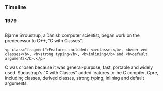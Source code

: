 <h3>Timeline</h3>

<h3>1979</h3>

<div>
	<div>
		<img data-src="../images/bjarne_straustroup.jpg">
	</div>
	<p>Bjarne Stroustrup, a Danish computer scientist, began work on the predecessor to C++, "C with Classes".</p>

	<p class="fragment">Features included: <b>classes</b>, <b>derived classes</b>, <b>strong typing</b>, <b>inlining</b> and <b>default arguments</b>.</p>
</div>

<aside class="notes">
	C was chosen because it was general-purpose, fast, portable and widely used.
	Stroustrup's "C with Classes" added features to the C compiler, Cpre, including classes, derived classes, strong typing, inlining and default arguments.
</aside>